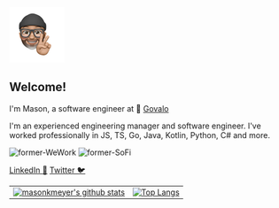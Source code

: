 ![](./mason.png)

## Welcome!

I'm Mason, a software engineer at 🎁 [Govalo](https://govalo.com/) 

I'm an experienced engineering manager and software engineer. I've worked professionally in JS, TS, Go, Java, Kotlin, Python, C# and more. 

![former-WeWork](https://img.shields.io/badge/former-WeWork-red)
![former-SoFi](https://img.shields.io/badge/former-SoFi-red)

[LinkedIn 💼](https://www.linkedin.com/in/masonmeyer/)
[Twitter 🐦](https://twitter.com/masonkmeyer)

|   |   |
|---|---|
|[![masonkmeyer's github stats](https://github-readme-stats.vercel.app/api?username=masonkmeyer&show_icons=true&theme=default)](https://github.com/masonkmeyer/)  | [![Top Langs](https://github-readme-stats.vercel.app/api/top-langs/?username=masonkmeyer&layout=compact)](https://github.com/anuraghazra/github-readme-stats) |
